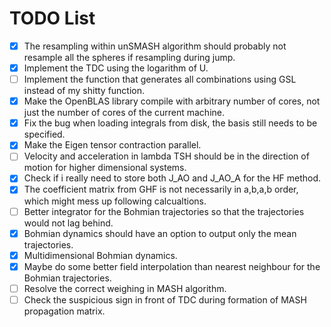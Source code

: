 # TODO List

- [x] The resampling within unSMASH algorithm should probably not resample all the spheres if resampling during jump.
- [x] Implement the TDC using the logarithm of U.
- [ ] Implement the function that generates all combinations using GSL instead of my shitty function.
- [x] Make the OpenBLAS library compile with arbitrary number of cores, not just the number of cores of the current machine.
- [x] Fix the bug when loading integrals from disk, the basis still needs to be specified.
- [x] Make the Eigen tensor contraction parallel.
- [ ] Velocity and acceleration in lambda TSH should be in the direction of motion for higher dimensional systems.
- [x] Check if i really need to store both J_AO and J_AO_A for the HF method.
- [x] The coefficient matrix from GHF is not necessarily in a,b,a,b order, which might mess up following calcualtions.
- [ ] Better integrator for the Bohmian trajectories so that the trajectories would not lag behind.
- [x] Bohmian dynamics should have an option to output only the mean trajectories.
- [x] Multidimensional Bohmian dynamics.
- [x] Maybe do some better field interpolation than nearest neighbour for the Bohmian trajectories.
- [ ] Resolve the correct weighing in MASH algorithm.
- [ ] Check the suspicious sign in front of TDC during formation of MASH propagation matrix.
